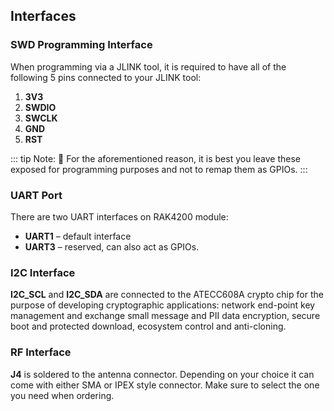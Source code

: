 ## Interfaces

### SWD Programming Interface

When programming via a JLINK tool, it is required to have all of the following 5 pins connected to your JLINK tool:

1. **3V3**
2. **SWDIO**
3. **SWCLK**
4. **GND**
5. **RST**

::: tip Note:
:pencil: For the aforementioned reason, it is best you leave these exposed for programming purposes and not to remap them as GPIOs.
:::

### UART Port

There are two UART interfaces on RAK4200 module:

- **UART1** – default interface
- **UART3** – reserved, can also act as GPIOs.

### I2C Interface

**I2C_SCL** and **I2C_SDA** are connected to the ATECC608A crypto chip for the purpose of developing cryptographic applications: network end-point key management and exchange small message and PII data encryption, secure boot and protected download, ecosystem control and anti-cloning.

### RF Interface

**J4** is soldered to the antenna connector. Depending on your choice it can come with either SMA or IPEX style connector. Make sure to select the one you need when ordering.
